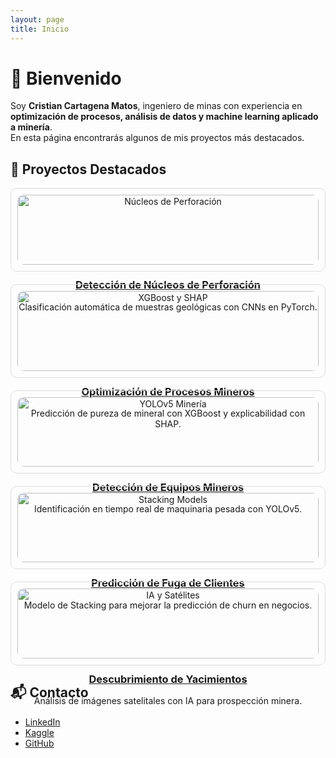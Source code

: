 ```yaml
---
layout: page
title: Inicio
---
```


# 👋 Bienvenido

Soy **Cristian Cartagena Matos**, ingeniero de minas con experiencia en **optimización de procesos, análisis de datos y machine learning aplicado a minería**.  
En esta página encontrarás algunos de mis proyectos más destacados.  

## 🚀 Proyectos Destacados

<div class="grid" style="display: grid; grid-template-columns: repeat(auto-fit, minmax(280px, 1fr)); gap: 20px;">

  <!-- Proyecto 1 -->
  <div class="card" style="text-align: center; padding: 10px; border: 1px solid #ddd; border-radius: 10px;">
    <a href="./blog/proyecto-nucleos">
      <img src="{{ 'https://raw.githubusercontent.com/CCARTAGENAMATOS/ccartagenamatos.github.io/refs/heads/master/core.png' | absolute_url }}" alt="Núcleos de Perforación" style="width:100%; border-radius: 10px;">
      <h3>Detección de Núcleos de Perforación</h3>
    </a>
    <p>Clasificación automática de muestras geológicas con CNNs en PyTorch.</p>
  </div>

  <!-- Proyecto 2 -->
  <div class="card" style="text-align: center; padding: 10px; border: 1px solid #ddd; border-radius: 10px;">
    <a href="./blog/proyecto-shap">
      <img src="{{ 'https://raw.githubusercontent.com/CCARTAGENAMATOS/ccartagenamatos.github.io/refs/heads/master/shap.png' | absolute_url }}" alt="XGBoost y SHAP" style="width:100%; border-radius: 10px;">
      <h3>Optimización de Procesos Mineros</h3>
    </a>
    <p>Predicción de pureza de mineral con XGBoost y explicabilidad con SHAP.</p>
  </div>

  <!-- Proyecto 3 -->
  <div class="card" style="text-align: center; padding: 10px; border: 1px solid #ddd; border-radius: 10px;">
    <a href="./blog/proyecto-yolo">
      <img src="{{ 'https://raw.githubusercontent.com/CCARTAGENAMATOS/ccartagenamatos.github.io/refs/heads/master/camiones.png' | absolute_url }}" alt="YOLOv5 Minería" style="width:100%; border-radius: 10px;">
      <h3>Detección de Equipos Mineros</h3>
    </a>
    <p>Identificación en tiempo real de maquinaria pesada con YOLOv5.</p>
  </div>

  <!-- Proyecto 4 -->
  <div class="card" style="text-align: center; padding: 10px; border: 1px solid #ddd; border-radius: 10px;">
    <a href="./blog/proyecto-stacking">
      <img src="{{ 'https://raw.githubusercontent.com/CCARTAGENAMATOS/ccartagenamatos.github.io/refs/heads/master/staking.png' | absolute_url }}" alt="Stacking Models" style="width:100%; border-radius: 10px;">
      <h3>Predicción de Fuga de Clientes</h3>
    </a>
    <p>Modelo de Stacking para mejorar la predicción de churn en negocios.</p>
  </div>

  <!-- Proyecto 5 -->
  <div class="card" style="text-align: center; padding: 10px; border: 1px solid #ddd; border-radius: 10px;">
    <a href="./blog/proyecto-satelital">
      <img src="{{ 'https://raw.githubusercontent.com/CCARTAGENAMATOS/ccartagenamatos.github.io/refs/heads/master/satelites%2Cpng.jpg' | absolute_url }}" alt="IA y Satélites" style="width:100%; border-radius: 10px;">
      <h3>Descubrimiento de Yacimientos</h3>
    </a>
    <p>Análisis de imágenes satelitales con IA para prospección minera.</p>
  </div>

</div>

## 📬 Contacto
- [LinkedIn](https://www.linkedin.com/in/ccartagenamatos)  
- [Kaggle](https://www.kaggle.com/cristianminas)  
- [GitHub](https://github.com/CCARTAGENAMATOS) 
